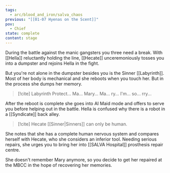 ```yaml
---
tags:
  - arc/blood_and_iron/salva_chaos
previous: "[[01-07 Hyenas on the Scent]]"
pov:
  - Chief
state: complete
content: stage
---
```

During the battle against the manic gangsters you three need a break. With [[Hella]] reluctantly holding the line, [[Hecate]] unceremoniously tosses you into a dumpster and rejoins Hella in the fight.

But you're not alone in the dumpster besides you is the Sinner [[Labyrinth]]. Most of her body is mechanical and she reboots when you touch her. But in the process she dumps her memory.

> [!cite] Labyrinth
> Protect... Ma... Mary... Ma... ry...
> I'm... so... rry...

After the reboot is complete she goes into AI Maid mode and offers to serve you before helping out in the battle. Hella is confused why there is a robot in a [[Syndicate]] back alley.

> [!cite] Hecate
> [[Sinner|Sinners]] can only be human.

She notes that she has a complete human nervous system and compares herself with Hecate, who she considers an inferior tool. Needing serious repairs, she urges you to bring her into [[SALVA Hospital]] prosthesis repair centre. 

She doesn't remember Mary anymore, so you decide to get her repaired at the MBCC in the hope of recovering her memories.